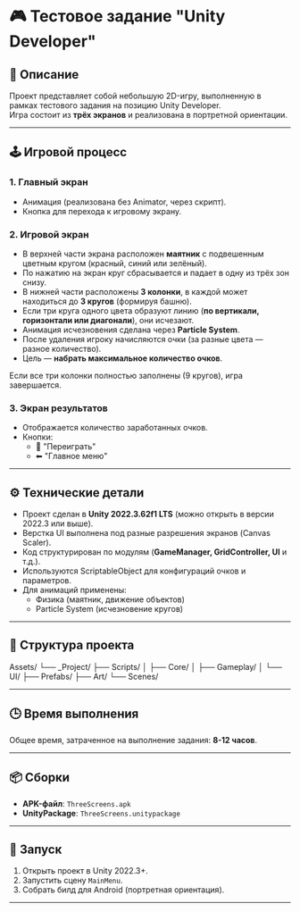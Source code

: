 # 🎮 Тестовое задание "Unity Developer"

## 📌 Описание
Проект представляет собой небольшую 2D-игру, выполненную в рамках тестового задания на позицию Unity Developer.  
Игра состоит из **трёх экранов** и реализована в портретной ориентации.  

---

## 🕹 Игровой процесс

### 1. Главный экран
- Анимация (реализована без Animator, через скрипт).  
- Кнопка для перехода к игровому экрану.

### 2. Игровой экран
- В верхней части экрана расположен **маятник** с подвешенным цветным кругом (красный, синий или зелёный).  
- По нажатию на экран круг сбрасывается и падает в одну из трёх зон снизу.  
- В нижней части расположены **3 колонки**, в каждой может находиться до **3 кругов** (формируя башню).  
- Если три круга одного цвета образуют линию (**по вертикали, горизонтали или диагонали**), они исчезают.  
- Анимация исчезновения сделана через **Particle System**.  
- После удаления игроку начисляются очки (за разные цвета — разное количество).  
- Цель — **набрать максимальное количество очков**.  

Если все три колонки полностью заполнены (9 кругов), игра завершается.  

### 3. Экран результатов
- Отображается количество заработанных очков.  
- Кнопки:
  - 🔄 "Переиграть"
  - ⬅ "Главное меню"

---

## ⚙️ Технические детали
- Проект сделан в **Unity 2022.3.62f1 LTS** (можно открыть в версии 2022.3 или выше).  
- Верстка UI выполнена под разные разрешения экранов (Canvas Scaler).  
- Код структурирован по модулям (**GameManager, GridController, UI** и т.д.).  
- Используются ScriptableObject для конфигураций очков и параметров.  
- Для анимаций применены:
  - Физика (маятник, движение объектов)  
  - Particle System (исчезновение кругов)  

---

## 📂 Структура проекта
Assets/
└── _Project/
    ├── Scripts/
    │   ├── Core/
    │   ├── Gameplay/
    │   └── UI/
    ├── Prefabs/
    ├── Art/
    └── Scenes/
    
---

## 🕒 Время выполнения
Общее время, затраченное на выполнение задания: **8-12 часов**.  

---

## 📦 Сборки
- **APK-файл**: `ThreeScreens.apk`  
- **UnityPackage**: `ThreeScreens.unitypackage`  

---

## 🚀 Запуск
1. Открыть проект в Unity 2022.3+.  
2. Запустить сцену `MainMenu`.  
3. Собрать билд для Android (портретная ориентация).  

---
